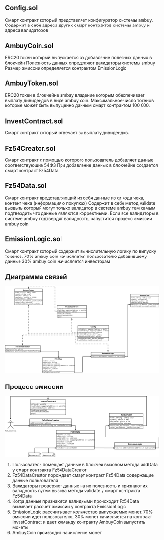 Config.sol
-------------
Смарт контракт который представляет конфигуратор системы ambuy.
Содержит в себе адреса других смарт контрактов системы ambuy и адреса валидаторов

AmbuyCoin.sol
-------------
ERC20 токен который выпускается за добавление полезных данных в блокчейн
Полезность данных определяют валидаторы системы ambuy
Размер эмиссии определяется контрактом EmissionLogic

AmbuyToken.sol
-------------
ERC20 токен в блокчейне ambay владение которым обеспечивает выплату дивидендов в виде ambuy coin.
Максимальное число токенов которые может быть выпущенно данным смарт контрактом 100 000.

InvestContract.sol
-------------
Смарт контракт который отвечает за выплату дивидендов.

Fz54Creator.sol
-------------
Смарт контракт с помощью которого пользователь добавляет данные соответствующие 54ФЗ
При добавление данных в блокчейне создается смарт контракт Fz54Data

Fz54Data.sol
-------------
Смарт контракт представляющий из себя данные из qr кода чека, контент чека (информация о покупках)
Содержит в себе метод validate вызвыть который могут только валидатор в системе ambuy тем самым подтвердить что данные являются корректными.
Если все валидаторы в системе ambuy подтвердят валидность, запустится процесс эмиссии ambuy coin

EmissionLogic.sol
-------------
Смарт контракт который содержит вычислительную логику по выпуску токенов.
70% ambuy coin начисляется пользователю добавившему данные
30% ambuy coin начисляется инвесторам

Диаграмма связей
-------------
![Диаграмма связей](https://github.com/ambuy/blockchain/blob/master/diagramm/link.png)

Процесс эмиссии
-------------
![Процесс эмиссии](https://github.com/ambuy/blockchain/blob/master/diagramm/emission.png)
1. Пользователь помещает данные в блокчей вызовом метода addData у смарт контракта Fz54DataCreator
2. Fz54DataCreator порождает смарт контракт Fz54Data содержащие данные пользователя
3. Валидаторы проверяют данные на их полезность и признают их валидность путем вызова метода validate у смарт контракта Fz54Data
4. Когда данные признаются валидными происходит Fz54Data вызывает рассчет эмиссии у контракта EmissionLogic
5. EmissionLogic рассчитывает количество выпускаемых монет, 70% эмиссии идет пользователю, 30% монет начисляется на контракт InvestContract и дает команду контракту AmbuyCoin выпустить монеты
6. AmbuyCoin производит начисление монет
